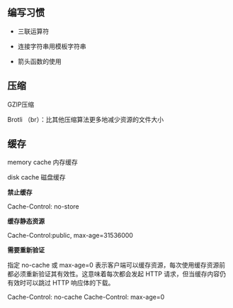 ## 编写习惯

- 三联运算符

- 连接字符串用模板字符串

- 箭头函数的使用

## 压缩

GZIP压缩

Brotli （br）：比其他压缩算法更多地减少资源的文件大小

## 缓存

memory cache 内存缓存

disk cache 磁盘缓存

**禁止缓存**

Cache-Control: no-store

**缓存静态资源**

Cache-Control:public, max-age=31536000

**需要重新验证**

指定 no-cache 或 max-age=0 表示客户端可以缓存资源，每次使用缓存资源前都必须重新验证其有效性。这意味着每次都会发起 HTTP 请求，但当缓存内容仍有效时可以跳过 HTTP 响应体的下载。

Cache-Control: no-cache
Cache-Control: max-age=0
